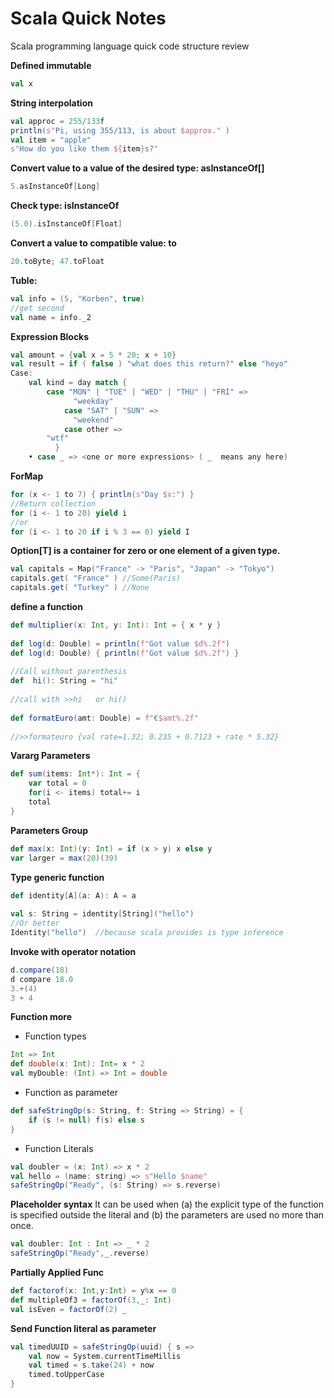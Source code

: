 # Scala Quick Notes
Scala programming language quick code structure review

**Defined immutable** 
```scala
val x 
```

**String interpolation**
```scala
val approc = 255/133f
println(s"Pi, using 355/113, is about $approx." )
val item = "apple"
s"How do you like them ${item}s?"
```

**Convert  value to a value of the desired type: asInstanceOf[<type>]**
```scala
5.asInstanceOf[Long]
```

**Check type: isInstanceOf**
```scala
(5.0).isInstanceOf[Float]
```

**Convert a value to compatible value: to<type>**
```scala
20.toByte; 47.toFloat
```

**Tuble:**
```scala
val info = (5, "Korben", true)
//get second
val name = info._2
```
**Expression Blocks**
```scala
val amount = {val x = 5 * 20; x + 10}
val result = if ( false ) "what does this return?" else "heyo"
Case:
  	val kind = day match {
		case "MON" | "TUE" | "WED" | "THU" | "FRI" =>
	          "weekday"
	        case "SAT" | "SUN" =>
	          "weekend"
	        case other => 
		"wtf"
	      }
	• case _ => <one or more expressions> ( _  means any here)
```
**ForMap**
```scala
for (x <- 1 to 7) { println(s"Day $x:") }
//Return collection 
for (i <- 1 to 20) yield i
//or
for (i <- 1 to 20 if i % 3 == 0) yield I
```	
**Option[T] is a container for zero or one element of a given type.**
```scala
val capitals = Map("France" -> "Paris", "Japan" -> "Tokyo")
capitals.get( "France" ) //Some(Paris)
capitals.get( "Turkey" ) //None
```	
**define a function**
```scala
def multiplier(x: Int, y: Int): Int = { x * y }
	
def log(d: Double) = println(f"Got value $d%.2f")
def log(d: Double) { println(f"Got value $d%.2f") }
	
//Call without parenthesis
def  hi(): String = "hi"
	
//call with >>hi   or hi()
		
def formatEuro(amt: Double) = f"€$amt%.2f"
		
//>>formateuro {val rate=1.32; 0.235 + 0.7123 + rate * 5.32}
```
**Vararg Parameters**
```scala
def sum(items: Int*): Int = {
	var total = 0
	for(i <- items) total+= i
	total
}
```
**Parameters Group**
```scala
def max(x: Int)(y: Int) = if (x > y) x else y
var larger = max(20)(39)
```
**Type generic function**
```scala
def identity[A](a: A): A = a
	
val s: String = identity[String]("hello")   
//Or better
Identity("hello")  //because scala provides is type inference
```
**Invoke with operator notation**
```scala
d.compare(18)
d compare 18.0
3.+(4)
3 + 4
```	
**Function more**
- Function types
```scala
Int => Int
def double(x: Int): Int= x * 2
val myDouble: (Int) => Int = double
```		
- Function as parameter
```scala
def safeStringOp(s: String, f: String => String) = {
	if (s != null) f(s) else s
}
```
- Function Literals
```scala
val doubler = (x: Int) => x * 2
val hello = (name: string) => s"Hello $name"
safeStringOp("Ready", (s: String) => s.reverse)
```
**Placeholder syntax**
It can be used when (a) the explicit type of the function is specified outside the literal and (b) the parameters are used no more than once.
```scala
val doubler: Int : Int => _ * 2
safeStringOp("Ready",_.reverse)
```
**Partially Applied Func**
```scala
def factorof(x: Int,y:Int) = y%x == 0
def multipleOf3 = factorOf(3,_: Int)
val isEven = factorOf(2) _
```

**Send Function literal as parameter**
```scala
val timedUUID = safeStringOp(uuid) { s =>
	val now = System.currentTimeMillis
	val timed = s.take(24) + now
	timed.toUpperCase
}
```


